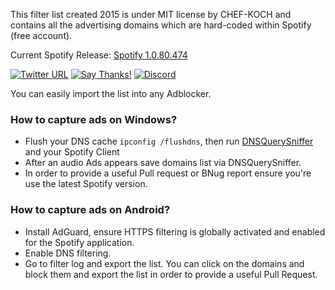 This filter list created 2015 is under MIT license by CHEF-KOCH and contains all the advertising domains which are hard-coded within Spotify (free account). <br />

Current Spotify Release: [Spotify 1.0.80.474](https://community.spotify.com/t5/Community-Blog/All-Spotify-Release-Notes/ba-p/551574)



[![Twitter URL](https://img.shields.io/twitter/url/https/twitter.com/fold_left.svg?style=social&label=Follow%20%40CHEF-KOCH)](https://twitter.com/CKsTechNews)
[![Say Thanks!](https://img.shields.io/badge/Say%20Thanks-!-1EAEDB.svg)](https://saythanks.io/to/CHEF-KOCH)
[![Discord](https://discordapp.com/api/guilds/418256415874875402/widget.png)](https://discord.me/CHEF-KOCH)

You can easily import the list into any Adblocker.



### How to capture ads on Windows?

* Flush your DNS cache `ipconfig /flushdns`, then run [DNSQuerySniffer](http://www.nirsoft.net/utils/dns_query_sniffer.html) and your Spotify Client
* After an audio Ads appears save domains list via DNSQuerySniffer. 
* In order to provide a useful Pull request or BNug report ensure you're use the latest Spotify version. 


### How to capture ads on Android?

* Install AdGuard, ensure HTTPS filtering is globally activated and enabled for the Spotify application. 
* Enable DNS filtering.
* Go to filter log and export the list. You can click on the domains and block them and export the list in order to provide a useful Pull Request.
